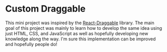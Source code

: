 # Custom Draggable

This mini project was inspired by the [React-Draggable](https://github.com/mzabriskie/react-draggable) library. The main goal of this project was mainly to learn how to develop the same idea using just HTML, CSS, and JavaScript as well as hopefully developing new knowledge along the way. I'm sure this implementation can be improved and hopefully people do!
